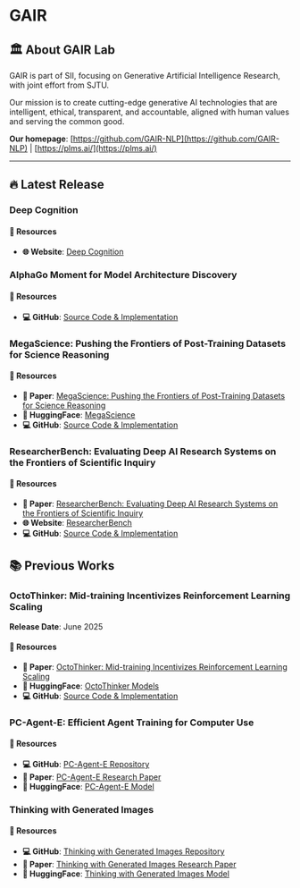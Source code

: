 # GAIR

## 🏛️ About GAIR Lab

GAIR is part of SII, focusing on Generative Artificial Intelligence Research, with joint effort from SJTU.

Our mission is to create cutting-edge generative AI technologies that are intelligent, ethical, transparent, and accountable, aligned with human values and serving the common good.

**Our homepage**: [https://github.com/GAIR-NLP](https://github.com/GAIR-NLP) | [https://plms.ai/](https://plms.ai/)

---

## 🔥 Latest Release
### Deep Cognition

#### 🔗 Resources
- **🌐 Website**: [Deep Cognition](https://www.opensii.ai/)


### AlphaGo Moment for Model Architecture Discovery

#### 🔗 Resources
- **💻 GitHub**: [Source Code & Implementation](https://github.com/GAIR-NLP/ASI-Arch)

###  MegaScience: Pushing the Frontiers of Post-Training Datasets for Science Reasoning

#### 🔗 Resources
- **📖 Paper**: [MegaScience: Pushing the Frontiers of Post-Training Datasets for Science Reasoning](https://arxiv.org/abs/2507.16812)
- **🤗 HuggingFace**: [MegaScience](https://huggingface.co/MegaScience)
- **💻 GitHub**: [Source Code & Implementation](https://github.com/GAIR-NLP/MegaScience)

###  ResearcherBench: Evaluating Deep AI Research Systems on the Frontiers of Scientific Inquiry

#### 🔗 Resources
- **📖 Paper**: [ResearcherBench: Evaluating Deep AI Research Systems on the Frontiers of Scientific Inquiry](https://arxiv.org/abs/2507.16280)
- **🌐 Website**: [ResearcherBench](https://researcherbench.github.io/)
- **💻 GitHub**: [Source Code & Implementation](https://github.com/GAIR-NLP/ResearcherBench)



## 📚 Previous Works

### OctoThinker: Mid-training Incentivizes Reinforcement Learning Scaling
**Release Date**: June 2025

#### 🔗 Resources
- **📖 Paper**: [OctoThinker: Mid-training Incentivizes Reinforcement Learning Scaling](https://arxiv.org/pdf/2506.20512)
- **🤗 HuggingFace**: [OctoThinker Models](https://huggingface.co/OctoThinker)
- **💻 GitHub**: [Source Code & Implementation](https://github.com/GAIR-NLP/OctoThinker)

### PC-Agent-E: Efficient Agent Training for Computer Use

#### 🔗 Resources
- **💻 GitHub**: [PC-Agent-E Repository](https://github.com/GAIR-NLP/PC-Agent-E)
- **📖 Paper**: [PC-Agent-E Research Paper](https://github.com/GAIR-NLP/PC-Agent-E)
- **🤗 HuggingFace**: [PC-Agent-E Model](https://huggingface.co/henryhe0123/PC-Agent-E)

### Thinking with Generated Images
#### 🔗 Resources
- **💻 GitHub**: [Thinking with Generated Images Repository](https://github.com/GAIR-NLP/thinking-with-generated-images)
- **📖 Paper**: [Thinking with Generated Images Research Paper](https://arxiv.org/abs/2505.22525)
- **🤗 HuggingFace**: [Thinking with Generated Images Model](https://huggingface.co/GAIR/twgi-subgoal-anole-7b)



